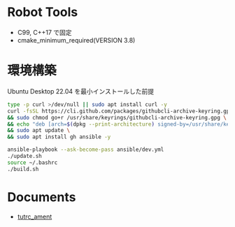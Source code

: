 # Robot Tools
- C99, C++17 で固定
- cmake_minimum_required(VERSION 3.8)

# 環境構築
Ubuntu Desktop 22.04 を最小インストールした前提

```bash
type -p curl >/dev/null || sudo apt install curl -y
curl -fsSL https://cli.github.com/packages/githubcli-archive-keyring.gpg | sudo dd of=/usr/share/keyrings/githubcli-archive-keyring.gpg \
&& sudo chmod go+r /usr/share/keyrings/githubcli-archive-keyring.gpg \
&& echo "deb [arch=$(dpkg --print-architecture) signed-by=/usr/share/keyrings/githubcli-archive-keyring.gpg] https://cli.github.com/packages stable main" | sudo tee /etc/apt/sources.list.d/github-cli.list > /dev/null \
&& sudo apt update \
&& sudo apt install gh ansible -y
```

```bash
ansible-playbook --ask-become-pass ansible/dev.yml
./update.sh
source ~/.bashrc
./build.sh
```

# Documents
- [tutrc_ament](https://github.com/tutrobo/ABU2023_tutrc_ament/blob/master/README.md)
